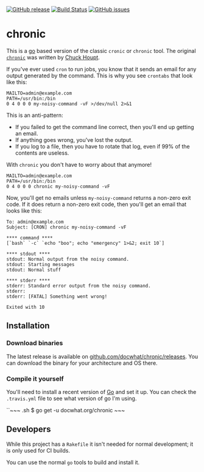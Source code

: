 [![GitHub
release](https://img.shields.io/github/release/docwhat/chronic.svg)](https://github.com/docwhat/chronic/releases)
[![Build
Status](https://travis-ci.org/docwhat/chronic.svg?branch=master)](https://travis-ci.org/docwhat/chronic)
[![GitHub
issues](https://img.shields.io/github/issues/docwhat/chronic.svg)](https://github.com/docwhat/chronic/issues)

chronic
=======

This is a [go](https://golang.org/) based version of the classic `cronic` or
`chronic` tool. The original [`chronic`](http://habilis.net/cronic/) was
written by [Chuck Houpt](http://habilis.net/chuck/).

If you've ever used `cron` to run jobs, you know that it sends an email for any
output generated by the command. This is why you see `crontabs` that look like
this:

    MAILTO=admin@example.com
    PATH=/usr/bin:/bin
    0 4 0 0 0 my-noisy-command -vF >/dev/null 2>&1

This is an anti-pattern:

-   If you failed to get the command line correct, then you'll end up getting
    an email.
-   If anything goes wrong, you've lost the output.
-   If you log to a file, then you have to rotate that log, even if 99% of the
    contents are useless.

With `chronic` you don't have to worry about that anymore!

    MAILTO=admin@example.com
    PATH=/usr/bin:/bin
    0 4 0 0 0 chronic my-noisy-command -vF

Now, you'll get no emails unless `my-noisy-command` returns a non-zero exit
code. If it does return a non-zero exit code, then you'll get an email that
looks like this:

    To: admin@example.com
    Subject: [CRON] chronic my-noisy-command -vF

    **** command ****
    [`bash` `-c` `echo "boo"; echo "emergency" 1>&2; exit 10`]

    **** stdout ****
    stdout: Normal output from the noisy command.
    stdout: Starting messages
    stdout: Normal stuff

    **** stderr ****
    stderr: Standard error output from the noisy command.
    stderr:
    stderr: [FATAL] Something went wrong!

    Exited with 10

Installation
------------

### Download binaries

The latest release is available on
[github.com/docwhat/chronic/releases](https://github.com/docwhat/chronic/releases).
You can download the binary for your architecture and OS there.

### Compile it yourself

You'll need to install a recent version of [Go](https://golang.org/) and set it
up. You can check the `.travis.yml` file to see what version of go I'm using.

\`\`~\~~ .sh \$ go get -u docwhat.org/chronic ~\~~

Developers
----------

While this project has a `Rakefile` it isn't needed for normal development; it
is only used for CI builds.

You can use the normal `go` tools to build and install it.
